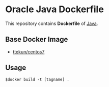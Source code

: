 # Oracle Java Dockerfile
This repository contains **Dockerfile** of [Java](https://www.java.com/).

## Base Docker Image
- [ttekun/centos7](https://hub.docker.com/r/ttekun/centos7/)

## Usage

```
$docker build -t [tagname] .
```
